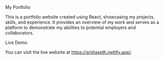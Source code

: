 My Portfolio

This is a portfolio website created using React, showcasing my projects, skills, and experience. It provides an overview of my work and serves as a platform to demonstrate my abilities to potential employers and collaborators.

Live Demo

You can visit the live website at https://srijitaseth.netlify.app/.
